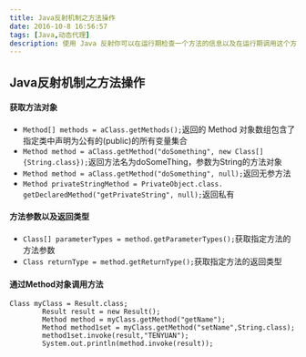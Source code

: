 ```yaml
---
title: Java反射机制之方法操作
date: 2016-10-8 16:56:57
tags: [Java,动态代理]
description: 使用 Java 反射你可以在运行期检查一个方法的信息以及在运行期调用这个方法，通过使用 java.lang.reflect.Method 类就可以实现上述功能
---
```

## Java反射机制之方法操作

#### 获取方法对象
+ `Method[] methods = aClass.getMethods();`返回的 Method 对象数组包含了指定类中声明为公有的(public)的所有变量集合
+ `Method method = aClass.getMethod("doSomething", new Class[]{String.class});`返回方法名为doSomeThing，参数为String的方法对象
+ `Method method = aClass.getMethod("doSomething", null);`返回无参方法
+ `Method privateStringMethod = PrivateObject.class.
        getDeclaredMethod("getPrivateString", null);`返回私有

#### 方法参数以及返回类型
+ `Class[] parameterTypes = method.getParameterTypes();`获取指定方法的方法参数
+ `Class returnType = method.getReturnType();`获取指定方法的返回类型

#### 通过Method对象调用方法
```
Class myClass = Result.class;
        Result result = new Result();
        Method method = myClass.getMethod("getName");
        Method method1set = myClass.getMethod("setName",String.class);
        method1set.invoke(result,"TENYUAN");
        System.out.println(method.invoke(result));
```
